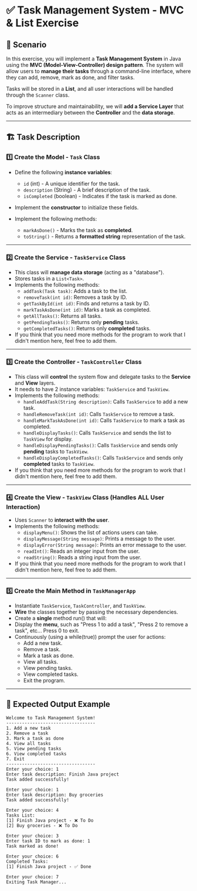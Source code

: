 # ✅ Task Management System - MVC & List Exercise

## 📌 Scenario

In this exercise, you will implement a **Task Management System** in Java using the **MVC (Model-View-Controller) design pattern**. The system will allow users to **manage their tasks** through a command-line interface, where they can add, remove, mark as done, and filter tasks.

Tasks will be stored in a **List**, and all user interactions will be handled through the `Scanner` class.

To improve structure and maintainability, we will **add a Service Layer** that acts as an intermediary between the **Controller** and the **data storage**.

---

## 🏗️ Task Description

### 1️⃣ Create the **Model** - `Task` Class

- Define the following **instance variables**:
    - `id` (int) - A unique identifier for the task.
    - `description` (String) - A brief description of the task.
    - `isCompleted` (boolean) - Indicates if the task is marked as done.

- Implement the **constructor** to initialize these fields.

- Implement the following methods:
    - `markAsDone()` - Marks the task as **completed**.
    - `toString()` - Returns a **formatted string** representation of the task.

---

### 2️⃣ Create the **Service** - `TaskService` Class

- This class will **manage data storage** (acting as a "database").
- Stores tasks in a `List<Task>`.
- Implements the following methods:
    - `addTask(Task task)`: Adds a task to the list.
    - `removeTask(int id)`: Removes a task by ID.
    - `getTaskById(int id)`: Finds and returns a task by ID.
    - `markTaskAsDone(int id)`: Marks a task as completed.
    - `getAllTasks()`: Returns all tasks.
    - `getPendingTasks()`: Returns only **pending** tasks.
    - `getCompletedTasks()`: Returns only **completed** tasks.
- If you think that you need more methods for the program to work that I didn't mention here, feel free to add them.

---

### 3️⃣ Create the **Controller** - `TaskController` Class

- This class will **control** the system flow and delegate tasks to the **Service** and **View** layers.
- It needs to have 2 instance variables: `TaskService` and `TaskView`.
- Implements the following methods:
    - `handleAddTask(String description)`: Calls `TaskService` to add a new task.
    - `handleRemoveTask(int id)`: Calls `TaskService` to remove a task.
    - `handleMarkTaskAsDone(int id)`: Calls `TaskService` to mark a task as completed.
    - `handleDisplayTasks()`: Calls `TaskService` and sends the list to `TaskView` for display.
    - `handleDisplayPendingTasks()`: Calls `TaskService` and sends only **pending** tasks to `TaskView`.
    - `handleDisplayCompletedTasks()`: Calls `TaskService` and sends only **completed** tasks to `TaskView`.
- If you think that you need more methods for the program to work that I didn't mention here, feel free to add them.

---

### 4️⃣ Create the **View** - `TaskView` Class (Handles ALL User Interaction)

- Uses `Scanner` to **interact with the user**.
- Implements the following methods:
    - `displayMenu()`: Shows the list of actions users can take.
    - `displayMessage(String message)`: Prints a message to the user.
    - `displayError(String message)`: Prints an error message to the user.
    - `readInt()`: Reads an integer input from the user.
    - `readString()`: Reads a string input from the user.
- If you think that you need more methods for the program to work that I didn't mention here, feel free to add them.

---

### 5️⃣ Create the **Main** Method in `TaskManagerApp`

- Instantiate `TaskService`, `TaskController`, and `TaskView`.
- **Wire** the classes together by passing the necessary dependencies.
- Create a **single** method run() that will:
- Display the **menu**, such as "Press 1 to add a task", "Press 2 to remove a task", etc... Press 0 to exit.
- Continuously (using a while(true)) prompt the user for actions:
    - Add a new task.
    - Remove a task.
    - Mark a task as done.
    - View all tasks.
    - View pending tasks.
    - View completed tasks.
    - Exit the program.
---

## 🎯 Expected Output Example

```plaintext
Welcome to Task Management System!
----------------------------------
1. Add a new task
2. Remove a task
3. Mark a task as done
4. View all tasks
5. View pending tasks
6. View completed tasks
7. Exit
----------------------------------
Enter your choice: 1
Enter task description: Finish Java project
Task added successfully!

Enter your choice: 1
Enter task description: Buy groceries
Task added successfully!

Enter your choice: 4
Tasks List:
[1] Finish Java project - ❌ To Do
[2] Buy groceries - ❌ To Do

Enter your choice: 3
Enter task ID to mark as done: 1
Task marked as done!

Enter your choice: 6
Completed Tasks:
[1] Finish Java project - ✅ Done

Enter your choice: 7
Exiting Task Manager...
